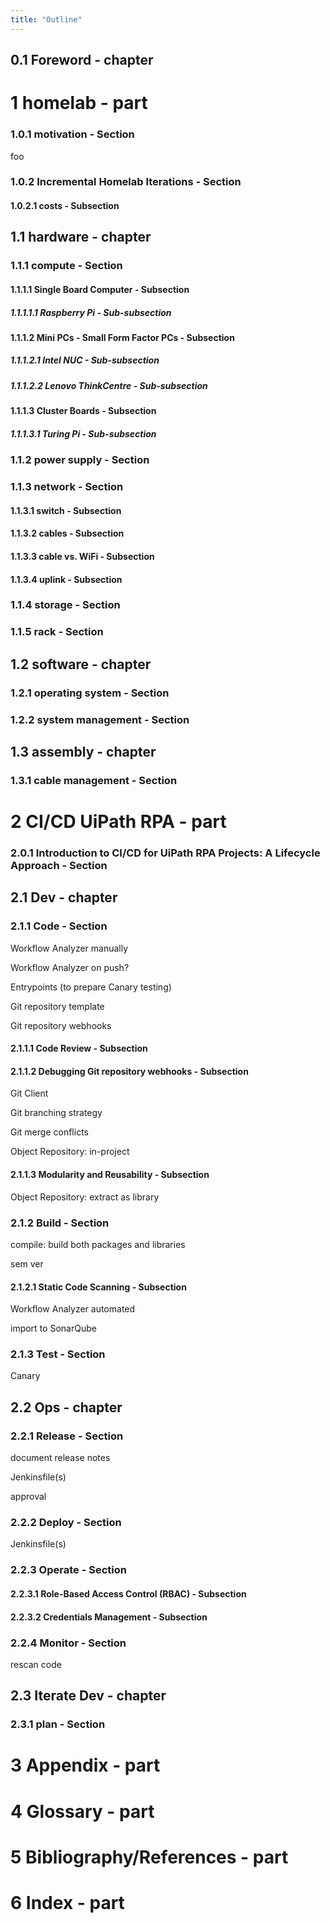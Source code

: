 ```yaml
---
title: "Outline"
---
```


## 0.1 Foreword - chapter
# 1 homelab - part
### 1.0.1 motivation - Section
foo

### 1.0.2 Incremental Homelab Iterations - Section
#### 1.0.2.1 costs - Subsection
## 1.1 hardware - chapter
### 1.1.1 compute - Section
#### 1.1.1.1 Single Board Computer - Subsection
##### 1.1.1.1.1 Raspberry Pi - Sub-subsection
#### 1.1.1.2 Mini PCs - Small Form Factor PCs - Subsection
##### 1.1.1.2.1 Intel NUC - Sub-subsection
##### 1.1.1.2.2 Lenovo ThinkCentre - Sub-subsection
#### 1.1.1.3 Cluster Boards - Subsection
##### 1.1.1.3.1 Turing Pi - Sub-subsection
### 1.1.2 power supply - Section
### 1.1.3 network - Section
#### 1.1.3.1 switch - Subsection
#### 1.1.3.2 cables - Subsection
#### 1.1.3.3 cable vs. WiFi - Subsection
#### 1.1.3.4 uplink - Subsection
### 1.1.4 storage - Section
### 1.1.5 rack - Section
## 1.2 software - chapter
### 1.2.1 operating system - Section
### 1.2.2 system management - Section
## 1.3 assembly - chapter
### 1.3.1 cable management - Section
# 2 CI/CD UiPath RPA - part
### 2.0.1 Introduction to CI/CD for UiPath RPA Projects: A Lifecycle Approach - Section
## 2.1 Dev - chapter
### 2.1.1 Code - Section
Workflow Analyzer manually

Workflow Analyzer on push?

Entrypoints (to prepare Canary testing)

Git repository template

Git repository webhooks

#### 2.1.1.1 Code Review - Subsection
#### 2.1.1.2 Debugging Git repository webhooks - Subsection
Git Client

Git branching strategy

Git merge conflicts

Object Repository: in-project

#### 2.1.1.3 Modularity and Reusability - Subsection
Object Repository: extract as library

### 2.1.2 Build - Section
compile: build both packages and libraries

sem ver

#### 2.1.2.1 Static Code Scanning - Subsection
Workflow Analyzer automated

import to SonarQube

### 2.1.3 Test - Section
Canary



## 2.2 Ops - chapter
### 2.2.1 Release - Section
document release notes

Jenkinsfile(s)

approval

### 2.2.2 Deploy - Section
Jenkinsfile(s)

### 2.2.3 Operate - Section
#### 2.2.3.1 Role-Based Access Control (RBAC) - Subsection
#### 2.2.3.2 Credentials Management - Subsection
### 2.2.4 Monitor - Section
rescan code

## 2.3 Iterate Dev - chapter
### 2.3.1 plan - Section
# 3 Appendix - part
# 4 Glossary - part
# 5 Bibliography/References - part
# 6 Index - part